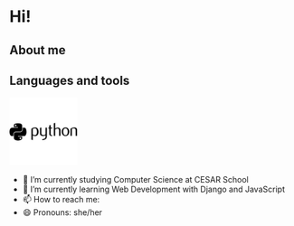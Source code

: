# Hi!

## About me


## Languages and tools
<img src="https://github.com/Xx-Ashutosh-xX/Xx-Ashutosh-xX/blob/master/assets/icons/python.png" alt="python" width="120" hight="50">

- 🔭 I’m currently studying Computer Science at CESAR School
- 🌱 I’m currently learning Web Development with Django and JavaScript
- 📫 How to reach me:
- 😄 Pronouns: she/her

